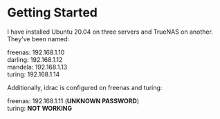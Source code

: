 # Getting Started

I have installed Ubuntu 20.04 on three servers and TrueNAS on another. They've been named:

freenas: 192.168.1.10  
darling: 192.168.1.12  
mandela: 192.168.1.13  
turing: 192.168.1.14  

Additionally, idrac is configured on freenas and turing:

freenas: 192.168.1.11 (**UNKNOWN PASSWORD**)  
turing: **NOT WORKING**